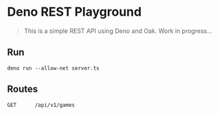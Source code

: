 # Deno REST Playground
> This is a simple REST API using Deno and Oak. Work in progress...
## Run
```
deno run --allow-net server.ts
```

## Routes
```
GET      /api/v1/games
```
